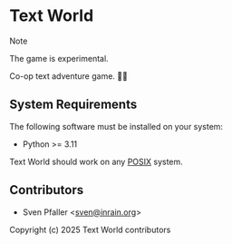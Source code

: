 # Text World

> [!NOTE]
> The game is experimental.

Co-op text adventure game. 📃✨

## System Requirements

The following software must be installed on your system:

* Python >= 3.11

Text World should work on any [POSIX](https://en.wikipedia.org/wiki/POSIX) system.

## Contributors

* Sven Pfaller &lt;sven@inrain.org>

Copyright (c) 2025 Text World contributors

